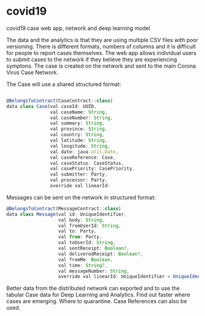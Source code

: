 # covid19
covid19 case web app, network and deep learning model

The data and the analytics is that they are using multiple CSV files with poor versioning.
There is different formats, numbers of columns and it is difficult for people to report cases themselves. 
The web app allows individual users to submit cases to the network if they believe they are experiencing symptons.
The case is created on the network and sent to the main Corona Virus Case Network.

The Case will use a shared structured format:

```jsx

@BelongsToContract(CaseContract::class)
data class Case(val caseId: UUID,
                val caseName: String,
                val caseNumber: String,
                val summary: String,
                val province: String,
                val country: String,
                val latitude: String,
                val longitude: String,
                val date: java.util.Date,
                val caseReference: Case,
                val caseStatus: CaseStatus,
                val casePriority: CasePriority,
                val submitter: Party,
                val processor: Party,
                override val linearId: 
```

Messages can be sent on the network in structured format:

```jsx
@BelongsToContract(MessageContract::class)
data class Message(val id: UniqueIdentifier,
                   val body: String,
                   val fromUserId: String,
                   val to: Party,
                   val from: Party,
                   val toUserId: String,
                   val sentReceipt: Boolean?,
                   val deliveredReceipt: Boolean?,
                   val fromMe: Boolean,
                   val time: String?,
                   val messageNumber: String,
                   override val linearId: UniqueIdentifier = UniqueIdentifier())
```

Better data from the distributed network can exported and to use the tabular Case data for Deep Learning and Analytics. Find out faster where cases are emerging. Where to quarantine. Case References can also be used.
